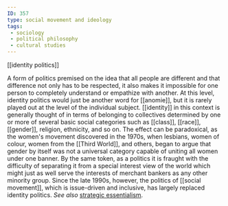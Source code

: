 ```yaml
---
ID: 357
type: social movement and ideology
tags: 
 - sociology
 - political philosophy
 - cultural studies
---
```


[[identity politics]]

 A form of
politics premised on the idea that all people are different and that
difference not only has to be respected, it also makes it impossible for
one person to completely understand or empathize with another. At this
level, identity politics would just be another word for
[[anomie]], but it is rarely
played out at the level of the individual subject.
[[identity]] in this context
is generally thought of in terms of belonging to collectives determined
by one or more of several basic social categories such as
[[class]],
[[race]],
[[gender]], religion,
ethnicity, and so on. The effect can be paradoxical, as the women's
movement discovered in the 1970s, when lesbians, women of colour, women
from the [[Third World]], and
others, began to argue that gender by itself was not a universal
category capable of uniting all women under one banner. By the same
token, as a politics it is fraught with the difficulty of separating it
from a special interest view of the world which might just as well serve
the interests of merchant bankers as any other minority group. Since the
late 1990s, however, the politics of [[social movement]], which is
issue-driven and inclusive, has largely replaced identity politics. *See also* [strategic
essentialism](#X5de4401f7dd22b938ed5284becd3ee90981a117).
